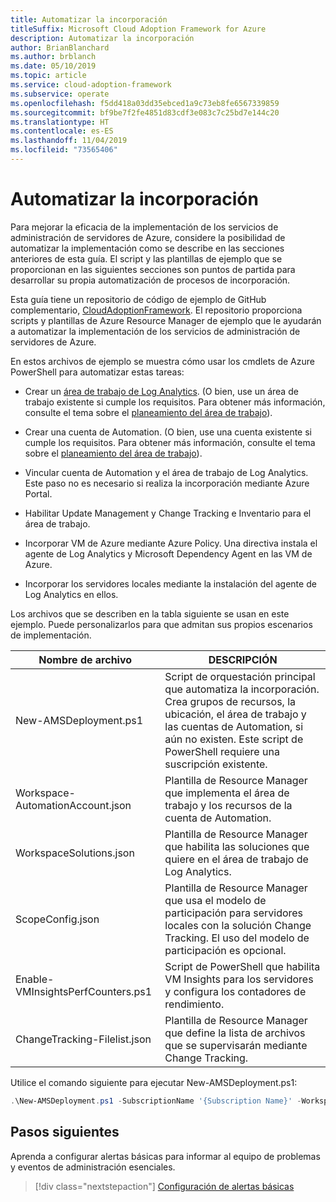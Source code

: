 ```yaml
---
title: Automatizar la incorporación
titleSuffix: Microsoft Cloud Adoption Framework for Azure
description: Automatizar la incorporación
author: BrianBlanchard
ms.author: brblanch
ms.date: 05/10/2019
ms.topic: article
ms.service: cloud-adoption-framework
ms.subservice: operate
ms.openlocfilehash: f5dd418a03dd35ebced1a9c73eb8fe6567339859
ms.sourcegitcommit: bf9be7f2fe4851d83cdf3e083c7c25bd7e144c20
ms.translationtype: HT
ms.contentlocale: es-ES
ms.lasthandoff: 11/04/2019
ms.locfileid: "73565406"
---
```

# <a name="automate-onboarding"></a>Automatizar la incorporación

Para mejorar la eficacia de la implementación de los servicios de administración de servidores de Azure, considere la posibilidad de automatizar la implementación como se describe en las secciones anteriores de esta guía. El script y las plantillas de ejemplo que se proporcionan en las siguientes secciones son puntos de partida para desarrollar su propia automatización de procesos de incorporación.

Esta guía tiene un repositorio de código de ejemplo de GitHub complementario, [CloudAdoptionFramework](https://aka.ms/caf/manage/automation-samples). El repositorio proporciona scripts y plantillas de Azure Resource Manager de ejemplo que le ayudarán a automatizar la implementación de los servicios de administración de servidores de Azure.

En estos archivos de ejemplo se muestra cómo usar los cmdlets de Azure PowerShell para automatizar estas tareas:

- Crear un [área de trabajo de Log Analytics](https://docs.microsoft.com/azure/azure-monitor/platform/manage-access). (O bien, use un área de trabajo existente si cumple los requisitos. Para obtener más información, consulte el tema sobre el [planeamiento del área de trabajo](./prerequisites.md#log-analytics-workspace-and-automation-account-planning)).

- Crear una cuenta de Automation. (O bien, use una cuenta existente si cumple los requisitos. Para obtener más información, consulte el tema sobre el [planeamiento del área de trabajo](./prerequisites.md#log-analytics-workspace-and-automation-account-planning)).

- Vincular cuenta de Automation y el área de trabajo de Log Analytics. Este paso no es necesario si realiza la incorporación mediante Azure Portal.

- Habilitar Update Management y Change Tracking e Inventario para el área de trabajo.

- Incorporar VM de Azure mediante Azure Policy. Una directiva instala el agente de Log Analytics y Microsoft Dependency Agent en las VM de Azure.

- Incorporar los servidores locales mediante la instalación del agente de Log Analytics en ellos.

Los archivos que se describen en la tabla siguiente se usan en este ejemplo. Puede personalizarlos para que admitan sus propios escenarios de implementación.

| Nombre de archivo | DESCRIPCIÓN |
|-----------|-------------|
| New-AMSDeployment.ps1 | Script de orquestación principal que automatiza la incorporación. Crea grupos de recursos, la ubicación, el área de trabajo y las cuentas de Automation, si aún no existen. Este script de PowerShell requiere una suscripción existente. |
| Workspace-AutomationAccount.json | Plantilla de Resource Manager que implementa el área de trabajo y los recursos de la cuenta de Automation. |
| WorkspaceSolutions.json | Plantilla de Resource Manager que habilita las soluciones que quiere en el área de trabajo de Log Analytics. |
| ScopeConfig.json | Plantilla de Resource Manager que usa el modelo de participación para servidores locales con la solución Change Tracking. El uso del modelo de participación es opcional. |
| Enable-VMInsightsPerfCounters.ps1 | Script de PowerShell que habilita VM Insights para los servidores y configura los contadores de rendimiento. |
| ChangeTracking-Filelist.json | Plantilla de Resource Manager que define la lista de archivos que se supervisarán mediante Change Tracking. |

Utilice el comando siguiente para ejecutar New-AMSDeployment.ps1:

```powershell
.\New-AMSDeployment.ps1 -SubscriptionName '{Subscription Name}' -WorkspaceName '{Workspace Name}' -WorkspaceLocation '{Azure Location}' -AutomationAccountName {Account Name} -AutomationAccountLocation {Account Location}
```

## <a name="next-steps"></a>Pasos siguientes

Aprenda a configurar alertas básicas para informar al equipo de problemas y eventos de administración esenciales.

> [!div class="nextstepaction"]
> [Configuración de alertas básicas](./setup-alerts.md)
